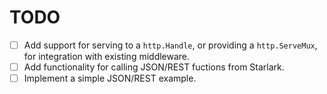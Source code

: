 # TODO

- [ ] Add support for serving to a `http.Handle`, or providing a `http.ServeMux`, for integration with existing middleware.
- [ ] Add functionality for calling JSON/REST fuctions from Starlark.
- [ ] Implement a simple JSON/REST example.
